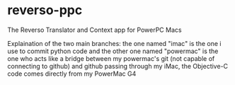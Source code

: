 # reverso-ppc

The Reverso Translator and Context app for PowerPC Macs

Explaination of the two main branches: the one named "imac" is the one i use to commit python code and the other one named "powermac" is the one who acts like a bridge between my powermac's git (not capable of connecting to github) and github passing through my iMac, the Objective-C code comes directly from my PowerMac G4
